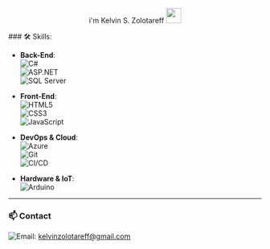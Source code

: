 <p align="center"> i'm Kelvin S. Zolotareff <img src="https://github.com/kaueMarques/kaueMarques/blob/master/hi.gif" width="30px"></p>
### 🛠️ Skills:

- **Back-End**:  
  <img src="https://img.shields.io/badge/-C%23-239120?style=flat&logo=c-sharp&logoColor=white" alt="C#"/>  
  <img src="https://img.shields.io/badge/-ASP.NET-512BD4?style=flat&logo=.net&logoColor=white" alt="ASP.NET"/>  
  <img src="https://img.shields.io/badge/-SQL%20Server-CC2927?style=flat&logo=microsoft-sql-server&logoColor=white" alt="SQL Server"/>

- **Front-End**:  
  <img src="https://img.shields.io/badge/-HTML5-E34F26?style=flat&logo=html5&logoColor=white" alt="HTML5"/>  
  <img src="https://img.shields.io/badge/-CSS3-1572B6?style=flat&logo=css3&logoColor=white" alt="CSS3"/>  
  <img src="https://img.shields.io/badge/-JavaScript-F7DF1E?style=flat&logo=javascript&logoColor=black" alt="JavaScript"/>

- **DevOps & Cloud**:  
  <img src="https://img.shields.io/badge/Microsoft%20Azure-0089D6?style=flat&logo=microsoft-azure&logoColor=white" alt="Azure"/>  
  <img src="https://img.shields.io/badge/-Git-F05032?style=flat&logo=git&logoColor=white" alt="Git"/>  
  <img src="https://img.shields.io/badge/CI%2FCD-0078D7?style=flat&logo=azure-pipelines" alt="CI/CD"/>

- **Hardware & IoT**:  
  <img src="https://img.shields.io/badge/-Arduino-00979D?style=flat&logo=arduino&logoColor=white" alt="Arduino"/>

---

### 📫 Contact

<img src="https://img.shields.io/badge/-Email-D14836?style=for-the-badge&logo=gmail&logoColor=white" alt="Email"/>: kelvinzolotareff@gmail.com

